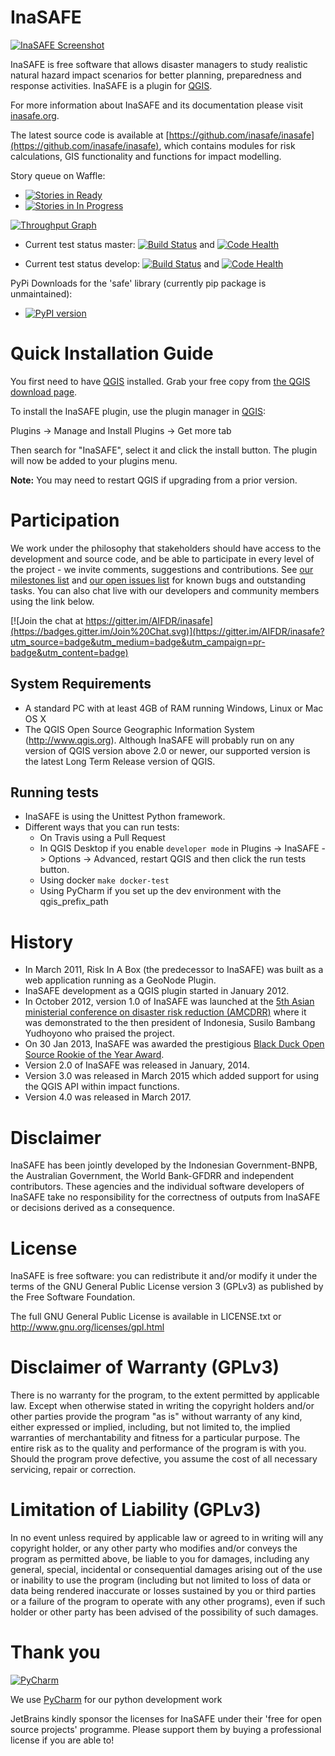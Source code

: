 InaSAFE
=======

[![InaSAFE Screenshot](http://inasafe.org/wp-content/uploads/2015/02/about-screenshot14.png)](http://www.inasafe.org)

InaSAFE is free software that allows disaster managers to study realistic
natural hazard impact scenarios for better planning, preparedness and
response activities. InaSAFE is a plugin for [QGIS](http://qgis.org).

For more information about InaSAFE and its documentation please visit [inasafe.org](http://www.inasafe.org).

The latest source code is available at
[https://github.com/inasafe/inasafe](https://github.com/inasafe/inasafe),
which contains modules for risk calculations, GIS functionality and
functions for impact modelling.


Story queue on Waffle:

* [![Stories in Ready](https://badge.waffle.io/AIFDR/inasafe.svg?label=ready&title=Ready)](http://waffle.io/AIFDR/inasafe) 
* [![Stories in In Progress](https://badge.waffle.io/AIFDR/inasafe.svg?label=in%20progress&title=In%20Progress)](http://waffle.io/AIFDR/inasafe)

[![Throughput Graph](https://graphs.waffle.io/aifdr/inasafe/throughput.svg)](https://waffle.io/aifdr/inasafe/metrics)

* Current test status master: [![Build Status](https://travis-ci.org/inasafe/inasafe.svg?branch=master)](https://travis-ci.org/inasafe/inasafe) and
[![Code Health](https://landscape.io/github/inasafe/inasafe/master/landscape.svg?style=flat)](https://landscape.io/github/inasafe/inasafe/master)

* Current test status develop: [![Build Status](https://travis-ci.org/inasafe/inasafe.svg?branch=develop)](https://travis-ci.org/inasafe/inasafe) and
[![Code Health](https://landscape.io/github/inasafe/inasafe/develop/landscape.svg?style=flat)](https://landscape.io/github/inasafe/inasafe/develop)


PyPi Downloads for the 'safe' library (currently pip package is unmaintained):

* [![PyPI version](https://badge.fury.io/py/python-safe.svg)](https://badge.fury.io/py/python-safe)



Quick Installation Guide
========================

You first need to have [QGIS](http://qgis.org/) installed. Grab your free
copy from [the QGIS download page](http://download.qgis.org).

To install the InaSAFE plugin, use the plugin manager in
[QGIS](http://qgis.org):

  Plugins → Manage and Install Plugins → Get more tab

Then search for "InaSAFE", select it and click the install button.
The plugin will now be added to your plugins menu.

**Note:** You may need to restart QGIS if upgrading from a prior version.

Participation
=============

We work under the philosophy that stakeholders should have access to the
development and source code, and be able to participate in every level of the 
project - we invite comments, suggestions and contributions.  See
[our milestones list](https://github.com/AIFDR/inasafe/issues/milestones) and
[our open issues list](https://github.com/inasafe/inasafe/issues?q=is%3Aopen+is%3Aissue+no%3Amilestone)
for known bugs and outstanding tasks. You can also chat live with our developers
and community members using the link below.

[![Join the chat at https://gitter.im/AIFDR/inasafe](https://badges.gitter.im/Join%20Chat.svg)](https://gitter.im/AIFDR/inasafe?utm_source=badge&utm_medium=badge&utm_campaign=pr-badge&utm_content=badge)


System Requirements
-------------------

 - A standard PC with at least 4GB of RAM running Windows, Linux or Mac OS X
 - The QGIS Open Source Geographic Information System (http://www.qgis.org).
   Although InaSAFE will probably run on any version of QGIS version above 2.0
   or newer, our supported version is the latest Long Term Release version
   of QGIS.

Running tests
-------------------

 - InaSAFE is using the Unittest Python framework.
 - Different ways that you can run tests:
   - On Travis using a Pull Request
   - In QGIS Desktop if you enable `developer mode` in Plugins -> InaSAFE -> Options -> Advanced, restart QGIS and then click the run tests button.
   - Using docker `make docker-test`
   - Using PyCharm if you set up the dev environment with the qgis_prefix_path

History
=======

* In March 2011, Risk In A Box (the predecessor to InaSAFE) was built as a web 
  application running as a GeoNode Plugin.
* InaSAFE development as a QGIS plugin started in January 2012.
* In October 2012, version 1.0 of InaSAFE was launched at the [5th Asian ministerial conference on disaster risk reduction (AMCDRR)](http://www.unisdr.org/we/inform/events/23540) where it was demonstrated to 
  the then president of Indonesia, Susilo Bambang Yudhoyono who praised the project.
* On 30 Jan 2013, InaSAFE was awarded the prestigious [Black Duck Open Source Rookie of the Year Award](https://www.blackducksoftware.com/open-source-rookies).
* Version 2.0 of InaSAFE was released in January, 2014.
* Version 3.0 was released in March 2015 which added support
  for using the QGIS API within impact functions.
* Version 4.0 was released in March 2017.

Disclaimer
==========

InaSAFE has been jointly developed by the Indonesian Government-BNPB, the
Australian Government, the World Bank-GFDRR and independent contributors.
These agencies and the individual software developers of InaSAFE take no
responsibility for the correctness of outputs from InaSAFE or decisions 
derived as a consequence.


License
=======

InaSAFE is free software: you can redistribute it and/or modify it
under the terms of the GNU General Public License version 3 (GPLv3) as
published by the Free Software Foundation.

The full GNU General Public License is available in LICENSE.txt or
http://www.gnu.org/licenses/gpl.html


Disclaimer of Warranty (GPLv3)
==============================

There is no warranty for the program, to the extent permitted by
applicable law. Except when otherwise stated in writing the copyright
holders and/or other parties provide the program "as is" without warranty
of any kind, either expressed or implied, including, but not limited to,
the implied warranties of merchantability and fitness for a particular
purpose. The entire risk as to the quality and performance of the program
is with you. Should the program prove defective, you assume the cost of
all necessary servicing, repair or correction.


Limitation of Liability (GPLv3)
===============================

In no event unless required by applicable law or agreed to in writing
will any copyright holder, or any other party who modifies and/or conveys
the program as permitted above, be liable to you for damages, including any
general, special, incidental or consequential damages arising out of the
use or inability to use the program (including but not limited to loss of
data or data being rendered inaccurate or losses sustained by you or third
parties or a failure of the program to operate with any other programs),
even if such holder or other party has been advised of the possibility of
such damages.

Thank you
=========
[![PyCharm](https://cloud.githubusercontent.com/assets/1421861/16826865/4cde910c-49ab-11e6-95ae-48cf21f3a69f.png)](https://www.jetbrains.com/pycharm) 

We use [PyCharm](https://www.jetbrains.com/pycharm) for our python development work 

JetBrains kindly sponsor the licenses for InaSAFE under their 'free for 
open source projects' programme. Please support them by buying a professional 
license if you are able to!

